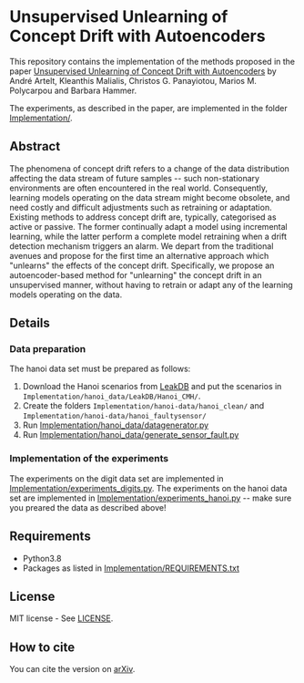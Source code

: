 # Unsupervised Unlearning of Concept Drift with Autoencoders

This repository contains the implementation of the methods proposed in the paper [Unsupervised Unlearning of Concept Drift with Autoencoders](paper.pdf) by André Artelt, Kleanthis Malialis, Christos G. Panayiotou, Marios M. Polycarpou and Barbara Hammer.

The experiments, as described in the paper, are implemented in the folder [Implementation/](Implementation).

## Abstract

The phenomena of concept drift refers to a change of the data distribution affecting the data stream of future samples -- such non-stationary environments are often encountered in the real world. Consequently, learning models operating on the data stream might become obsolete, and need costly and difficult adjustments such as retraining or adaptation. Existing methods to address concept drift are, typically, categorised as active or passive. The former continually adapt a model using incremental learning, while the latter perform a complete model retraining when a drift detection mechanism triggers an alarm. We depart from the traditional avenues and propose for the first time an alternative approach which "unlearns" the effects of the concept drift. Specifically, we propose an autoencoder-based method for "unlearning" the concept drift in an unsupervised manner, without having to retrain or adapt any of the learning models operating on the data.

## Details

### Data preparation

The hanoi data set must be prepared as follows:

1. Download the Hanoi scenarios from [LeakDB](https://github.com/KIOS-Research/LeakDB) and put the scenarios in ``Implementation/hanoi_data/LeakDB/Hanoi_CMH/``.
2. Create the folders ``Implementation/hanoi-data/hanoi_clean/`` and ``Implementation/hanoi-data/hanoi_faultysensor/``
3. Run [Implementation/hanoi_data/datagenerator.py](Implementation/hanoi_data/datagenerator.py)
4. Run [Implementation/hanoi_data/generate_sensor_fault.py](Implementation/hanoi_data/generate_sensor_fault.py)

### Implementation of the experiments

The experiments on the digit data set are implemented in [Implementation/experiments_digits.py](Implementation/experiments_digits.py).
The experiments on the hanoi data set are implemented in [Implementation/experiments_hanoi.py](Implementation/experiments_hanoi.py) -- make sure you preared the data as described above!

## Requirements
- Python3.8
- Packages as listed in [Implementation/REQUIREMENTS.txt](Implementation/REQUIREMENTS.txt)

## License

MIT license - See [LICENSE](LICENSE).

## How to cite

You can cite the version on [arXiv]().